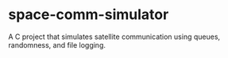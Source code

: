 # space-comm-simulator
A C project that simulates satellite communication using queues, randomness, and file logging.

